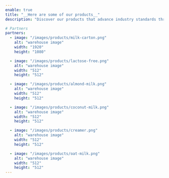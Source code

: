 ```yaml
---
enable: true
title: "__Here are some of our products__"
description: "Discover our products that advance industry standards through creative solutions and a commitment to **quality**"

# Partners
partners:
  - image: "/images/products/milk-carton.png"
    alt: "warehouse image"
    width: "1920"
    height: "1080"

  - image: "/images/products/lactose-free.png"
    alt: "warehouse image"
    width: "512"
    height: "512"

  - image: "/images/products/almond-milk.png"
    alt: "warehouse image"
    width: "512"
    height: "512"

  - image: "/images/products/coconut-milk.png"
    alt: "warehouse image"
    width: "512"
    height: "512"

  - image: "/images/products/creamer.png"
    alt: "warehouse image"
    width: "512"
    height: "512"

  - image: "/images/products/oat-milk.png"
    alt: "warehouse image"
    width: "512"
    height: "512"
---
```

